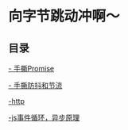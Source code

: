 # 向字节跳动冲啊～

## 目录  

[- 手撕Promise](https://github.com/961998264/study/tree/master/promise)

[- 手撕防抖和节流](https://github.com/961998264/study/tree/debounce_throttle/debounce%26throttle)

[-http](https://github.com/961998264/study/tree/master/http)

[-js事件循环，异步原理](https://github.com/961998264/study/tree/master/http)